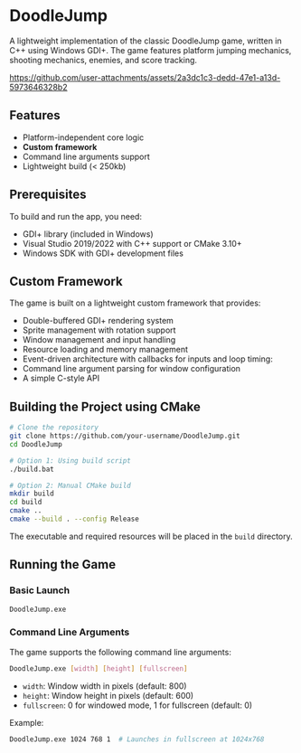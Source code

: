 # DoodleJump

A lightweight implementation of the classic DoodleJump game, written in C++ using Windows GDI+. The game features platform jumping mechanics, shooting mechanics, enemies, and score tracking.

https://github.com/user-attachments/assets/2a3dc1c3-dedd-47e1-a13d-5973646328b2


## Features
- Platform-independent core logic
- **Custom framework**
- Command line arguments support
- Lightweight build (< 250kb)

## Prerequisites

To build and run the app, you need:
- GDI+ library (included in Windows)
- Visual Studio 2019/2022 with C++ support or CMake 3.10+
- Windows SDK with GDI+ development files

## Custom Framework
The game is built on a lightweight custom framework that provides:
- Double-buffered GDI+ rendering system
- Sprite management with rotation support
- Window management and input handling
- Resource loading and memory management
- Event-driven architecture with callbacks for inputs and loop timing:
- Command line argument parsing for window configuration
- A simple C-style API

## Building the Project using CMake

```bash
# Clone the repository
git clone https://github.com/your-username/DoodleJump.git
cd DoodleJump

# Option 1: Using build script
./build.bat

# Option 2: Manual CMake build
mkdir build
cd build
cmake ..
cmake --build . --config Release
```

The executable and required resources will be placed in the `build` directory.

## Running the Game

### Basic Launch
```bash
DoodleJump.exe
```

### Command Line Arguments
The game supports the following command line arguments:
```bash
DoodleJump.exe [width] [height] [fullscreen]
```
- `width`: Window width in pixels (default: 800)
- `height`: Window height in pixels (default: 600)
- `fullscreen`: 0 for windowed mode, 1 for fullscreen (default: 0)

Example:
```bash
DoodleJump.exe 1024 768 1  # Launches in fullscreen at 1024x768
```
